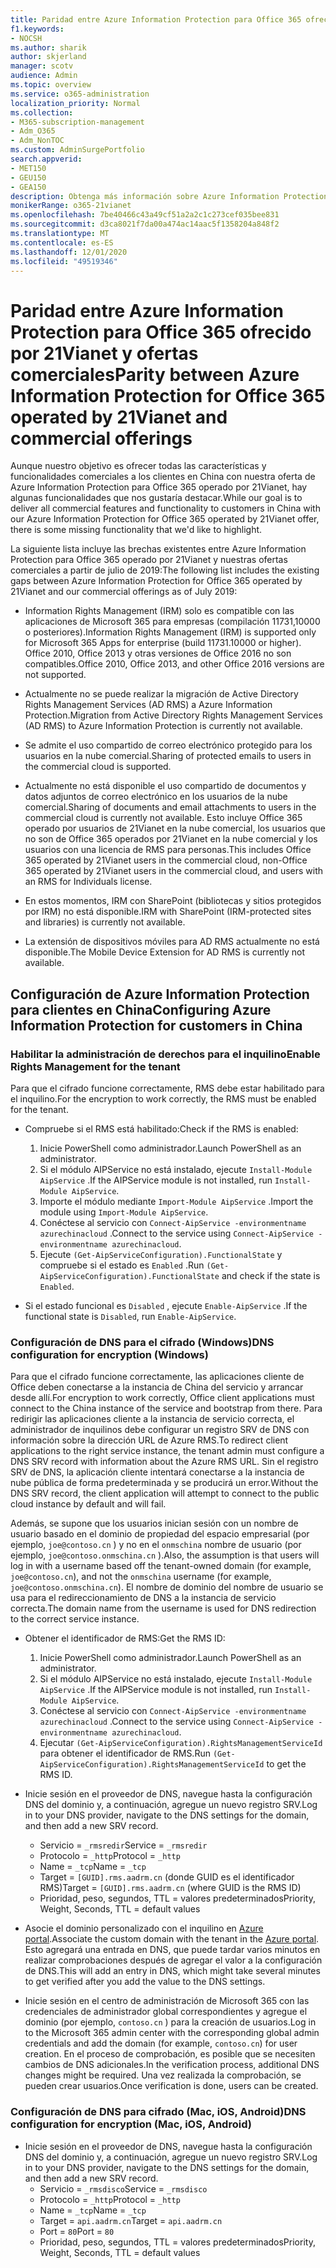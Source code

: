 ```yaml
---
title: Paridad entre Azure Information Protection para Office 365 ofrecido por 21Vianet y ofertas comerciales
f1.keywords:
- NOCSH
ms.author: sharik
author: skjerland
manager: scotv
audience: Admin
ms.topic: overview
ms.service: o365-administration
localization_priority: Normal
ms.collection:
- M365-subscription-management
- Adm_O365
- Adm_NonTOC
ms.custom: AdminSurgePortfolio
search.appverid:
- MET150
- GEU150
- GEA150
description: Obtenga más información sobre Azure Information Protection para Office 365 operado por 21Vianet y cómo configurarlo para clientes en China.
monikerRange: o365-21vianet
ms.openlocfilehash: 7be40466c43a49cf51a2a2c1c273cef035bee831
ms.sourcegitcommit: d3ca8021f7da00a474ac14aac5f1358204a848f2
ms.translationtype: MT
ms.contentlocale: es-ES
ms.lasthandoff: 12/01/2020
ms.locfileid: "49519346"
---
```

# <a name="parity-between-azure-information-protection-for-office-365-operated-by-21vianet-and-commercial-offerings"></a><span data-ttu-id="a84c3-103">Paridad entre Azure Information Protection para Office 365 ofrecido por 21Vianet y ofertas comerciales</span><span class="sxs-lookup"><span data-stu-id="a84c3-103">Parity between Azure Information Protection for Office 365 operated by 21Vianet and commercial offerings</span></span>

<span data-ttu-id="a84c3-104">Aunque nuestro objetivo es ofrecer todas las características y funcionalidades comerciales a los clientes en China con nuestra oferta de Azure Information Protection para Office 365 operado por 21Vianet, hay algunas funcionalidades que nos gustaría destacar.</span><span class="sxs-lookup"><span data-stu-id="a84c3-104">While our goal is to deliver all commercial features and functionality to customers in China with our Azure Information Protection for Office 365 operated by 21Vianet offer, there is some missing functionality that we'd like to highlight.</span></span>

<span data-ttu-id="a84c3-105">La siguiente lista incluye las brechas existentes entre Azure Information Protection para Office 365 operado por 21Vianet y nuestras ofertas comerciales a partir de julio de 2019:</span><span class="sxs-lookup"><span data-stu-id="a84c3-105">The following list includes the existing gaps between Azure Information Protection for Office 365 operated by 21Vianet and our commercial offerings as of July 2019:</span></span>

- <span data-ttu-id="a84c3-106">Information Rights Management (IRM) solo es compatible con las aplicaciones de Microsoft 365 para empresas (compilación 11731,10000 o posteriores).</span><span class="sxs-lookup"><span data-stu-id="a84c3-106">Information Rights Management (IRM) is supported only for Microsoft 365 Apps for enterprise (build 11731.10000 or higher).</span></span> <span data-ttu-id="a84c3-107">Office 2010, Office 2013 y otras versiones de Office 2016 no son compatibles.</span><span class="sxs-lookup"><span data-stu-id="a84c3-107">Office 2010, Office 2013, and other Office 2016 versions are not supported.</span></span>

- <span data-ttu-id="a84c3-108">Actualmente no se puede realizar la migración de Active Directory Rights Management Services (AD RMS) a Azure Information Protection.</span><span class="sxs-lookup"><span data-stu-id="a84c3-108">Migration from Active Directory Rights Management Services (AD RMS) to Azure Information Protection is currently not available.</span></span>
  
- <span data-ttu-id="a84c3-109">Se admite el uso compartido de correo electrónico protegido para los usuarios en la nube comercial.</span><span class="sxs-lookup"><span data-stu-id="a84c3-109">Sharing of protected emails to users in the commercial cloud is supported.</span></span>
  
- <span data-ttu-id="a84c3-110">Actualmente no está disponible el uso compartido de documentos y datos adjuntos de correo electrónico en los usuarios de la nube comercial.</span><span class="sxs-lookup"><span data-stu-id="a84c3-110">Sharing of documents and email attachments to users in the commercial cloud is currently not available.</span></span> <span data-ttu-id="a84c3-111">Esto incluye Office 365 operado por usuarios de 21Vianet en la nube comercial, los usuarios que no son de Office 365 operados por 21Vianet en la nube comercial y los usuarios con una licencia de RMS para personas.</span><span class="sxs-lookup"><span data-stu-id="a84c3-111">This includes Office 365 operated by 21Vianet users in the commercial cloud, non-Office 365 operated by 21Vianet users in the commercial cloud, and users with an RMS for Individuals license.</span></span>
  
- <span data-ttu-id="a84c3-112">En estos momentos, IRM con SharePoint (bibliotecas y sitios protegidos por IRM) no está disponible.</span><span class="sxs-lookup"><span data-stu-id="a84c3-112">IRM with SharePoint (IRM-protected sites and libraries) is currently not available.</span></span>
  
- <span data-ttu-id="a84c3-113">La extensión de dispositivos móviles para AD RMS actualmente no está disponible.</span><span class="sxs-lookup"><span data-stu-id="a84c3-113">The Mobile Device Extension for AD RMS is currently not available.</span></span>

## <a name="configuring-azure-information-protection-for-customers-in-china"></a><span data-ttu-id="a84c3-114">Configuración de Azure Information Protection para clientes en China</span><span class="sxs-lookup"><span data-stu-id="a84c3-114">Configuring Azure Information Protection for customers in China</span></span>

### <a name="enable-rights-management-for-the-tenant"></a><span data-ttu-id="a84c3-115">Habilitar la administración de derechos para el inquilino</span><span class="sxs-lookup"><span data-stu-id="a84c3-115">Enable Rights Management for the tenant</span></span>

<span data-ttu-id="a84c3-116">Para que el cifrado funcione correctamente, RMS debe estar habilitado para el inquilino.</span><span class="sxs-lookup"><span data-stu-id="a84c3-116">For the encryption to work correctly, the RMS must be enabled for the tenant.</span></span>

- <span data-ttu-id="a84c3-117">Compruebe si el RMS está habilitado:</span><span class="sxs-lookup"><span data-stu-id="a84c3-117">Check if the RMS is enabled:</span></span>
  1. <span data-ttu-id="a84c3-118">Inicie PowerShell como administrador.</span><span class="sxs-lookup"><span data-stu-id="a84c3-118">Launch PowerShell as an administrator.</span></span>
  2. <span data-ttu-id="a84c3-119">Si el módulo AIPService no está instalado, ejecute `Install-Module AipService` .</span><span class="sxs-lookup"><span data-stu-id="a84c3-119">If the AIPService module is not installed, run `Install-Module AipService`.</span></span>
  3. <span data-ttu-id="a84c3-120">Importe el módulo mediante `Import-Module AipService` .</span><span class="sxs-lookup"><span data-stu-id="a84c3-120">Import the module using `Import-Module AipService`.</span></span>
  4. <span data-ttu-id="a84c3-121">Conéctese al servicio con `Connect-AipService -environmentname azurechinacloud` .</span><span class="sxs-lookup"><span data-stu-id="a84c3-121">Connect to the service using `Connect-AipService -environmentname azurechinacloud`.</span></span>
  5. <span data-ttu-id="a84c3-122">Ejecute `(Get-AipServiceConfiguration).FunctionalState` y compruebe si el estado es `Enabled` .</span><span class="sxs-lookup"><span data-stu-id="a84c3-122">Run `(Get-AipServiceConfiguration).FunctionalState` and check if the state is `Enabled`.</span></span>

- <span data-ttu-id="a84c3-123">Si el estado funcional es `Disabled` , ejecute `Enable-AipService` .</span><span class="sxs-lookup"><span data-stu-id="a84c3-123">If the functional state is `Disabled`, run `Enable-AipService`.</span></span>

### <a name="dns-configuration-for-encryption-windows"></a><span data-ttu-id="a84c3-124">Configuración de DNS para el cifrado (Windows)</span><span class="sxs-lookup"><span data-stu-id="a84c3-124">DNS configuration for encryption (Windows)</span></span>

<span data-ttu-id="a84c3-125">Para que el cifrado funcione correctamente, las aplicaciones cliente de Office deben conectarse a la instancia de China del servicio y arrancar desde allí.</span><span class="sxs-lookup"><span data-stu-id="a84c3-125">For encryption to work correctly, Office client applications must connect to the China instance of the service and bootstrap from there.</span></span> <span data-ttu-id="a84c3-126">Para redirigir las aplicaciones cliente a la instancia de servicio correcta, el administrador de inquilinos debe configurar un registro SRV de DNS con información sobre la dirección URL de Azure RMS.</span><span class="sxs-lookup"><span data-stu-id="a84c3-126">To redirect client applications to the right service instance, the tenant admin must configure a DNS SRV record with information about the Azure RMS URL.</span></span> <span data-ttu-id="a84c3-127">Sin el registro SRV de DNS, la aplicación cliente intentará conectarse a la instancia de nube pública de forma predeterminada y se producirá un error.</span><span class="sxs-lookup"><span data-stu-id="a84c3-127">Without the DNS SRV record, the client application will attempt to connect to the public cloud instance by default and will fail.</span></span>

<span data-ttu-id="a84c3-128">Además, se supone que los usuarios inician sesión con un nombre de usuario basado en el dominio de propiedad del espacio empresarial (por ejemplo, `joe@contoso.cn` ) y no en el `onmschina` nombre de usuario (por ejemplo, `joe@contoso.onmschina.cn` ).</span><span class="sxs-lookup"><span data-stu-id="a84c3-128">Also, the assumption is that users will log in with a username based off the tenant-owned domain (for example, `joe@contoso.cn`), and not the `onmschina` username (for example, `joe@contoso.onmschina.cn`).</span></span> <span data-ttu-id="a84c3-129">El nombre de dominio del nombre de usuario se usa para el redireccionamiento de DNS a la instancia de servicio correcta.</span><span class="sxs-lookup"><span data-stu-id="a84c3-129">The domain name from the username is used for DNS redirection to the correct service instance.</span></span>

- <span data-ttu-id="a84c3-130">Obtener el identificador de RMS:</span><span class="sxs-lookup"><span data-stu-id="a84c3-130">Get the RMS ID:</span></span>
  1. <span data-ttu-id="a84c3-131">Inicie PowerShell como administrador.</span><span class="sxs-lookup"><span data-stu-id="a84c3-131">Launch PowerShell as an administrator.</span></span>
  2. <span data-ttu-id="a84c3-132">Si el módulo AIPService no está instalado, ejecute `Install-Module AipService` .</span><span class="sxs-lookup"><span data-stu-id="a84c3-132">If the AIPService module is not installed, run `Install-Module AipService`.</span></span>
  3. <span data-ttu-id="a84c3-133">Conéctese al servicio con `Connect-AipService -environmentname azurechinacloud` .</span><span class="sxs-lookup"><span data-stu-id="a84c3-133">Connect to the service using `Connect-AipService -environmentname azurechinacloud`.</span></span>
  4. <span data-ttu-id="a84c3-134">Ejecutar `(Get-AipServiceConfiguration).RightsManagementServiceId` para obtener el identificador de RMS.</span><span class="sxs-lookup"><span data-stu-id="a84c3-134">Run `(Get-AipServiceConfiguration).RightsManagementServiceId` to get the RMS ID.</span></span>

- <span data-ttu-id="a84c3-135">Inicie sesión en el proveedor de DNS, navegue hasta la configuración DNS del dominio y, a continuación, agregue un nuevo registro SRV.</span><span class="sxs-lookup"><span data-stu-id="a84c3-135">Log in to your DNS provider, navigate to the DNS settings for the domain, and then add a new SRV record.</span></span>
  - <span data-ttu-id="a84c3-136">Servicio = `_rmsredir`</span><span class="sxs-lookup"><span data-stu-id="a84c3-136">Service = `_rmsredir`</span></span>
  - <span data-ttu-id="a84c3-137">Protocolo = `_http`</span><span class="sxs-lookup"><span data-stu-id="a84c3-137">Protocol = `_http`</span></span>
  - <span data-ttu-id="a84c3-138">Name = `_tcp`</span><span class="sxs-lookup"><span data-stu-id="a84c3-138">Name = `_tcp`</span></span>
  - <span data-ttu-id="a84c3-139">Target = `[GUID].rms.aadrm.cn` (donde GUID es el identificador RMS)</span><span class="sxs-lookup"><span data-stu-id="a84c3-139">Target = `[GUID].rms.aadrm.cn` (where GUID is the RMS ID)</span></span>
  - <span data-ttu-id="a84c3-140">Prioridad, peso, segundos, TTL = valores predeterminados</span><span class="sxs-lookup"><span data-stu-id="a84c3-140">Priority, Weight, Seconds, TTL = default values</span></span>

- <span data-ttu-id="a84c3-141">Asocie el dominio personalizado con el inquilino en [Azure portal](https://portal.azure.cn/#blade/Microsoft_AAD_IAM/ActiveDirectoryMenuBlade/Domains).</span><span class="sxs-lookup"><span data-stu-id="a84c3-141">Associate the custom domain with the tenant in the [Azure portal](https://portal.azure.cn/#blade/Microsoft_AAD_IAM/ActiveDirectoryMenuBlade/Domains).</span></span> <span data-ttu-id="a84c3-142">Esto agregará una entrada en DNS, que puede tardar varios minutos en realizar comprobaciones después de agregar el valor a la configuración de DNS.</span><span class="sxs-lookup"><span data-stu-id="a84c3-142">This will add an entry in DNS, which might take several minutes to get verified after you add the value to the DNS settings.</span></span>

- <span data-ttu-id="a84c3-143">Inicie sesión en el centro de administración de Microsoft 365 con las credenciales de administrador global correspondientes y agregue el dominio (por ejemplo, `contoso.cn` ) para la creación de usuarios.</span><span class="sxs-lookup"><span data-stu-id="a84c3-143">Log in to the Microsoft 365 admin center with the corresponding global admin credentials and add the domain (for example, `contoso.cn`) for user creation.</span></span> <span data-ttu-id="a84c3-144">En el proceso de comprobación, es posible que se necesiten cambios de DNS adicionales.</span><span class="sxs-lookup"><span data-stu-id="a84c3-144">In the verification process, additional DNS changes might be required.</span></span> <span data-ttu-id="a84c3-145">Una vez realizada la comprobación, se pueden crear usuarios.</span><span class="sxs-lookup"><span data-stu-id="a84c3-145">Once verification is done, users can be created.</span></span>

### <a name="dns-configuration-for-encryption-mac-ios-android"></a><span data-ttu-id="a84c3-146">Configuración de DNS para cifrado (Mac, iOS, Android)</span><span class="sxs-lookup"><span data-stu-id="a84c3-146">DNS configuration for encryption (Mac, iOS, Android)</span></span>

- <span data-ttu-id="a84c3-147">Inicie sesión en el proveedor de DNS, navegue hasta la configuración DNS del dominio y, a continuación, agregue un nuevo registro SRV.</span><span class="sxs-lookup"><span data-stu-id="a84c3-147">Log in to your DNS provider, navigate to the DNS settings for the domain, and then add a new SRV record.</span></span>
  - <span data-ttu-id="a84c3-148">Servicio = `_rmsdisco`</span><span class="sxs-lookup"><span data-stu-id="a84c3-148">Service = `_rmsdisco`</span></span>
  - <span data-ttu-id="a84c3-149">Protocolo = `_http`</span><span class="sxs-lookup"><span data-stu-id="a84c3-149">Protocol = `_http`</span></span>
  - <span data-ttu-id="a84c3-150">Name = `_tcp`</span><span class="sxs-lookup"><span data-stu-id="a84c3-150">Name = `_tcp`</span></span>
  - <span data-ttu-id="a84c3-151">Target = `api.aadrm.cn`</span><span class="sxs-lookup"><span data-stu-id="a84c3-151">Target = `api.aadrm.cn`</span></span>
  - <span data-ttu-id="a84c3-152">Port = `80`</span><span class="sxs-lookup"><span data-stu-id="a84c3-152">Port = `80`</span></span>
  - <span data-ttu-id="a84c3-153">Prioridad, peso, segundos, TTL = valores predeterminados</span><span class="sxs-lookup"><span data-stu-id="a84c3-153">Priority, Weight, Seconds, TTL = default values</span></span>
